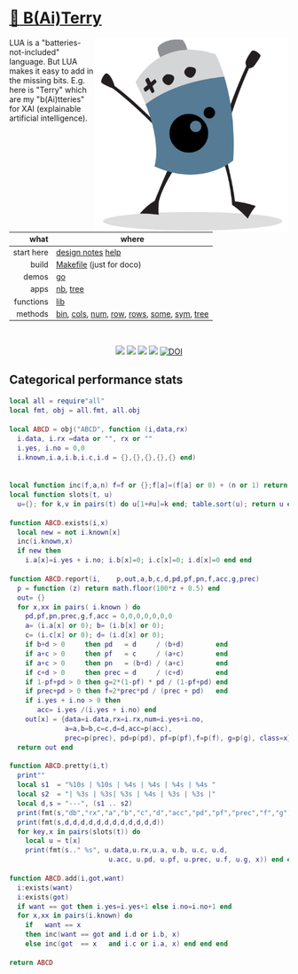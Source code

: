 # [:high_brightness: B(Ai)Terry](all.md)

<a href="all.md"><img align=right width=350 src="bat2.png"></a>

LUA is a "batteries-not-included" language.   But LUA makes it easy to add in the missing bits.
E.g. here is "Terry" which are my  "b(Ai)tteries" for XAI (explainable artificial intelligence).   


|       what | where                                                                                                         |
|-----------:|---------------------------------------------------------------------------------------------------------------|
| start here | [design notes](design.md) [help](all.md)     |                                                                 |
|      build | [Makefile](https://github.com/timm/shortr/blob/master/etc/src/Makefile) (just for doco)                       |
|      demos | [go](go.md)                                                                                                   |
|       apps | [nb](nb.md), [tree](tree.md)                                                                                  |
|  functions | [lib](lib.md)                                                                                                 |
|    methods | [bin](bin.md), [cols](cols.md), [num](num.md), [row](row.md), [rows](rows.md), [some](some.md), [sym](sym.md), [tree](tree.md) |

<br clear=all>
<p align=center>
<a href=".."><img src="https://img.shields.io/badge/Lua-%232C2D72.svg?logo=lua&logoColor=white"></a>
<a href=".."><img src="https://img.shields.io/badge/checked--by-syntastic-yellow?logo=Checkmarx&logoColor=white"></a>
<a href="https://github.com/timm/shortr/actions/workflows/tests.yml"><img src="https://github.com/timm/shortr/actions/workflows/tests.yml/badge.svg"></a>
<a href="https://opensource.org/licenses/BSD-2-Clause"><img  src="https://img.shields.io/badge/License-BSD%202--Clause-orange.svg?logo=opensourceinitiative&logoColor=white"></a>
<a href="https://zenodo.org/badge/latestdoi/206205826"> <img  src="https://zenodo.org/badge/206205826.svg" alt="DOI"></a> 
</p>

## Categorical performance stats



```lua
local all = require"all"
local fmt, obj = all.fmt, all.obj

local ABCD = obj("ABCD", function (i,data,rx)
  i.data, i.rx =data or "", rx or ""
  i.yes, i.no = 0,0
  i.known,i.a,i.b,i.c,i.d = {},{},{},{},{} end)


local function inc(f,a,n) f=f or {};f[a]=(f[a] or 0) + (n or 1) return f end
local function slots(t, u)
  u={}; for k,v in pairs(t) do u[1+#u]=k end; table.sort(u); return u end

function ABCD.exists(i,x)
  local new = not i.known[x]
  inc(i.known,x)
  if new then
    i.a[x]=i.yes + i.no; i.b[x]=0; i.c[x]=0; i.d[x]=0 end end

function ABCD.report(i,    p,out,a,b,c,d,pd,pf,pn,f,acc,g,prec)
  p = function (z) return math.floor(100*z + 0.5) end
  out= {}
  for x,xx in pairs( i.known ) do
    pd,pf,pn,prec,g,f,acc = 0,0,0,0,0,0,0
    a= (i.a[x] or 0); b= (i.b[x] or 0); 
    c= (i.c[x] or 0); d= (i.d[x] or 0);
    if b+d > 0     then pd   = d     / (b+d)        end
    if a+c > 0     then pf   = c     / (a+c)        end
    if a+c > 0     then pn   = (b+d) / (a+c)        end
    if c+d > 0     then prec = d     / (c+d)        end
    if 1-pf+pd > 0 then g=2*(1-pf) * pd / (1-pf+pd) end 
    if prec+pd > 0 then f=2*prec*pd / (prec + pd)   end
    if i.yes + i.no > 0 then 
       acc= i.yes /(i.yes + i.no) end
    out[x] = {data=i.data,rx=i.rx,num=i.yes+i.no,
              a=a,b=b,c=c,d=d,acc=p(acc),
              prec=p(prec), pd=p(pd), pf=p(pf),f=p(f), g=p(g), class=x} end
  return out end

function ABCD.pretty(i,t)
  print""
  local s1  = "%10s | %10s | %4s | %4s | %4s | %4s "
  local s2  = "| %3s | %3s| %3s | %4s | %3s | %3s |"
  local d,s = "---", (s1 .. s2)
  print(fmt(s,"db","rx","a","b","c","d","acc","pd","pf","prec","f","g"))
  print(fmt(s,d,d,d,d,d,d,d,d,d,d,d,d))
  for key,x in pairs(slots(t)) do
    local u = t[x]
    print(fmt(s.." %s", u.data,u.rx,u.a, u.b, u.c, u.d,
                         u.acc, u.pd, u.pf, u.prec, u.f, u.g, x)) end end

function ABCD.add(i,got,want)
  i:exists(want) 
  i:exists(got)  
  if want == got then i.yes=i.yes+1 else i.no=i.no+1 end
  for x,xx in pairs(i.known) do 
    if   want == x
    then inc(want == got and i.d or i.b, x)
    else inc(got  == x   and i.c or i.a, x) end end end 

return ABCD
```


